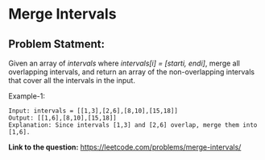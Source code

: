 # Merge Intervals
## **Problem Statment:**

Given an array of *intervals* where *intervals[i] = [starti, endi]*, merge all overlapping intervals, and return an array of the non-overlapping intervals that cover all the intervals in the input.


Example-1:  

```
Input: intervals = [[1,3],[2,6],[8,10],[15,18]]
Output: [[1,6],[8,10],[15,18]]
Explanation: Since intervals [1,3] and [2,6] overlap, merge them into [1,6].
```

**Link to the question:** https://leetcode.com/problems/merge-intervals/